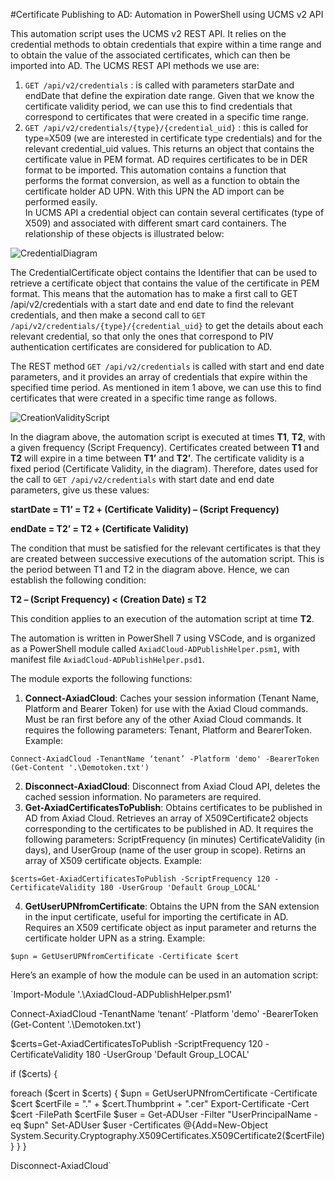 #Certificate Publishing to AD: Automation in PowerShell using UCMS v2 API

This automation script uses the UCMS v2 REST API. It relies on the credential methods to obtain credentials that expire within a time range and to obtain the value of the associated certificates, which can then be imported into AD. The UCMS REST API methods we use are:
1.	`GET /api/v2/credentials` : is called with parameters starDate and endDate that define the expiration date range. Given that we know the certificate validity period, we can use this to find credentials that correspond to certificates that were created in a specific time range.
2.	`GET /api/v2/credentials/{type}/{credential_uid}` : this is called for type=X509 (we are interested in certificate type credentials) and for the relevant credential_uid values. This returns an object that contains the certificate value in PEM format. 
AD requires certificates to be in DER format to be imported. This automation contains a function that performs the format conversion, as well as a function to obtain the certificate holder AD UPN. With this UPN the AD import can be performed easily.  
In UCMS API a credential object can contain several certificates (type of X509) and associated with different smart card containers. The relationship of these objects is illustrated below: 

 
![CredentialDiagram](https://github.com/GHmiguel/UcmsADPublish/assets/35546222/56d06da7-c86c-4b06-948d-8a041625b126)

The CredentialCertificate object contains the Identifier that can be used to retrieve a certificate object that contains the value of the certificate in PEM format. This means that the automation has to make a first call to GET /api/v2/credentials with a start date and end date to find the relevant credentials, and then make a second call to `GET /api/v2/credentials/{type}/{credential_uid}` to get the details about each relevant credential, so that only the ones that correspond to PIV authentication certificates are considered for publication to AD. 

The REST method `GET /api/v2/credentials` is called with start and end date parameters, and it provides an array of credentials that expire within the specified time period. As mentioned in item 1 above, we can use this to find certificates that were created in a specific time range as follows. 

 ![CreationValidityScript](https://github.com/GHmiguel/UcmsADPublish/assets/35546222/a6316d8e-7f80-4dd4-8260-abf566c04194)


In the diagram above, the automation script is executed at times **T1**, **T2**, with a given frequency (Script Frequency). Certificates created between **T1** and **T2** will expire in a time between **T1’** and **T2’**. The certificate validity is a fixed period (Certificate Validity, in the diagram). Therefore, dates used for the call to `GET /api/v2/credentials`  with start date and end date parameters, give us these values:

**startDate = T1’ = T2 + (Certificate Validity) – (Script Frequency)**

**endDate = T2’ = T2 + (Certificate Validity)**

The condition that must be satisfied for the relevant certificates is that they are created between successive executions of the automation script. This is the period between T1 and T2 in the diagram above. Hence, we can establish the following condition:

**T2 – (Script Frequency) < (Creation Date) ≤ T2**

This condition applies to an execution of the automation script at time **T2**.

The automation is written in PowerShell 7 using VSCode, and is organized as a PowerShell module called `AxiadCloud-ADPublishHelper.psm1`, with manifest file `AxiadCloud-ADPublishHelper.psd1`.

The module exports the following functions:

1.	**Connect-AxiadCloud**: Caches your session information (Tenant Name, Platform and Bearer Token) for use with the Axiad Cloud commands. Must be ran first before any of the other Axiad Cloud commands. It requires the following parameters: Tenant, Platform and BearerToken. Example:

`Connect-AxiadCloud -TenantName ‘tenant’ -Platform 'demo' -BearerToken (Get-Content '.\Demotoken.txt')`

2.	**Disconnect-AxiadCloud**: Disconnect from Axiad Cloud API, deletes the cached session information. No parameters are required.
3.	**Get-AxiadCertificatesToPublish**: Obtains certificates to be published in AD from Axiad Cloud. Retrieves an array of X509Certificate2 objects corresponding to the certificates to be published in AD. It requires the following parameters: ScriptFrequency (in minutes)  CertificateValidity (in days), and UserGroup (name of the user group in scope). Retirns an array of X509 certificate objects.  Example: 

`$certs=Get-AxiadCertificatesToPublish -ScriptFrequency 120 -CertificateValidity 180 -UserGroup 'Default Group_LOCAL'`

4.	**GetUserUPNfromCertificate**: Obtains the UPN from the SAN extension in the input certificate, useful for importing the certificate in AD. Requires an X509 certificate object as input parameter and returns the certificate holder UPN as a string. Example: 

`$upn = GetUserUPNfromCertificate -Certificate $cert`

Here’s an example of how the module can be used in an automation script:

`Import-Module '.\AxiadCloud-ADPublishHelper.psm1'

Connect-AxiadCloud -TenantName ‘tenant’ -Platform 'demo' -BearerToken (Get-Content '.\Demotoken.txt')

$certs=Get-AxiadCertificatesToPublish -ScriptFrequency 120 -CertificateValidity 180 -UserGroup 'Default Group_LOCAL'

if ($certs) {

foreach ($cert in $certs) { 
    $upn = GetUserUPNfromCertificate -Certificate $cert 
    $certFile = ".\" + $cert.Thumbprint + ".cer"
    Export-Certificate -Cert $cert -FilePath $certFile
    $user = Get-ADUser -Filter "UserPrincipalName -eq $upn"
    Set-ADUser $user -Certificates @{Add=New-Object System.Security.Cryptography.X509Certificates.X509Certificate2($certFile)}
} 
}

Disconnect-AxiadCloud`



